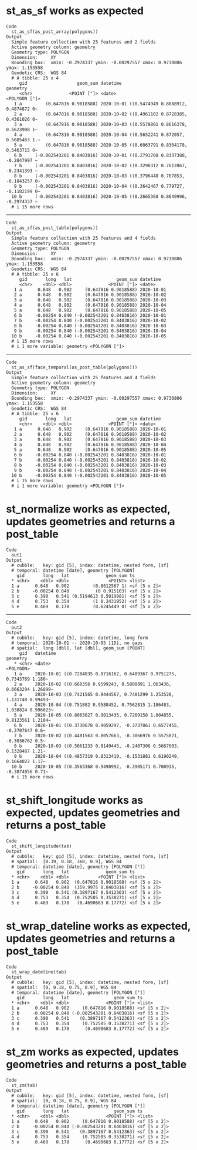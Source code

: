 # st_as_sf works as expected

    Code
      st_as_sf(as_post_array(polygons))
    Output
      Simple feature collection with 25 features and 2 fields
      Active geometry column: geometry
      Geometry type: POLYGON
      Dimension:     XY
      Bounding box:  xmin: -0.2974337 ymin: -0.00297557 xmax: 0.9730806 ymax: 1.153558
      Geodetic CRS:  WGS 84
      # A tibble: 25 x 4
         gid                   geom_sum datetime                              geometry
         <chr>              <POINT [°]> <date>                           <POLYGON [°]>
       1 a         (0.647816 0.9018588) 2020-10-01 ((0.5474949 0.8088912, 0.4874872 0~
       2 a         (0.647816 0.9018588) 2020-10-02 ((0.4961102 0.8728385, 0.4361026 0~
       3 a         (0.647816 0.9018588) 2020-10-03 ((0.5578801 0.8616378, 0.5623908 1~
       4 a         (0.647816 0.9018588) 2020-10-04 ((0.5652241 0.872057, 0.5685463 1.~
       5 a         (0.647816 0.9018588) 2020-10-05 ((0.6063791 0.8304178, 0.5463715 0~
       6 b     (-0.002543201 0.8403816) 2020-10-01 ((0.2791708 0.8337388, -0.2847997 ~
       7 b     (-0.002543201 0.8403816) 2020-10-02 ((0.3298312 0.7612067, -0.2341393 ~
       8 b     (-0.002543201 0.8403816) 2020-10-03 ((0.3796448 0.767853, -0.1843257 0~
       9 b     (-0.002543201 0.8403816) 2020-10-04 ((0.3642467 0.779727, -0.1182199 0~
      10 b     (-0.002543201 0.8403816) 2020-10-05 ((0.2665368 0.8649996, -0.2974337 ~
      # i 15 more rows

---

    Code
      st_as_sf(as_post_table(polygons))
    Output
      Simple feature collection with 25 features and 4 fields
      Active geometry column: geometry
      Geometry type: POLYGON
      Dimension:     XY
      Bounding box:  xmin: -0.2974337 ymin: -0.00297557 xmax: 0.9730806 ymax: 1.153558
      Geodetic CRS:  WGS 84
      # A tibble: 25 x 6
         gid       long   lat                 geom_sum datetime  
         <chr>    <dbl> <dbl>              <POINT [°]> <date>    
       1 a      0.648   0.902     (0.647816 0.9018588) 2020-10-01
       2 a      0.648   0.902     (0.647816 0.9018588) 2020-10-02
       3 a      0.648   0.902     (0.647816 0.9018588) 2020-10-03
       4 a      0.648   0.902     (0.647816 0.9018588) 2020-10-04
       5 a      0.648   0.902     (0.647816 0.9018588) 2020-10-05
       6 b     -0.00254 0.840 (-0.002543201 0.8403816) 2020-10-01
       7 b     -0.00254 0.840 (-0.002543201 0.8403816) 2020-10-02
       8 b     -0.00254 0.840 (-0.002543201 0.8403816) 2020-10-03
       9 b     -0.00254 0.840 (-0.002543201 0.8403816) 2020-10-04
      10 b     -0.00254 0.840 (-0.002543201 0.8403816) 2020-10-05
      # i 15 more rows
      # i 1 more variable: geometry <POLYGON [°]>

---

    Code
      st_as_sf(face_temporal(as_post_table(polygons)))
    Output
      Simple feature collection with 25 features and 4 fields
      Active geometry column: geometry
      Geometry type: POLYGON
      Dimension:     XY
      Bounding box:  xmin: -0.2974337 ymin: -0.00297557 xmax: 0.9730806 ymax: 1.153558
      Geodetic CRS:  WGS 84
      # A tibble: 25 x 6
         gid       long   lat                 geom_sum datetime  
         <chr>    <dbl> <dbl>              <POINT [°]> <date>    
       1 a      0.648   0.902     (0.647816 0.9018588) 2020-10-01
       2 a      0.648   0.902     (0.647816 0.9018588) 2020-10-02
       3 a      0.648   0.902     (0.647816 0.9018588) 2020-10-03
       4 a      0.648   0.902     (0.647816 0.9018588) 2020-10-04
       5 a      0.648   0.902     (0.647816 0.9018588) 2020-10-05
       6 b     -0.00254 0.840 (-0.002543201 0.8403816) 2020-10-01
       7 b     -0.00254 0.840 (-0.002543201 0.8403816) 2020-10-02
       8 b     -0.00254 0.840 (-0.002543201 0.8403816) 2020-10-03
       9 b     -0.00254 0.840 (-0.002543201 0.8403816) 2020-10-04
      10 b     -0.00254 0.840 (-0.002543201 0.8403816) 2020-10-05
      # i 15 more rows
      # i 1 more variable: geometry <POLYGON [°]>

# st_normalize works as expected, updates geometries and returns a post_table

    Code
      out1
    Output
      # cubble:   key: gid [5], index: datetime, nested form, [sf]
      # temporal: datetime [date], geometry [POLYGON]
        gid       long   lat              geom_sum ts          
      * <chr>    <dbl> <dbl>               <POINT> <list>      
      1 a      0.648   0.902         (0.8612567 1) <sf [5 x 2]>
      2 b     -0.00254 0.840          (0 0.915103) <sf [5 x 2]>
      3 c      0.390   0.541 (0.5194613 0.5019981) <sf [5 x 2]>
      4 d      0.753   0.354         (1 0.2431952) <sf [5 x 2]>
      5 e      0.469   0.178         (0.6245449 0) <sf [5 x 2]>

---

    Code
      out2
    Output
      # cubble:   key: gid [5], index: datetime, long form
      # temporal: 2020-10-01 -- 2020-10-05 [1D], no gaps
      # spatial:  long [dbl], lat [dbl], geom_sum [POINT]
         gid   datetime                                                       geometry
       * <chr> <date>                                                        <POLYGON>
       1 a     2020-10-01 ((0.7284035 0.8716162, 0.6489367 0.9751275, 0.7343769 1.180~
       2 a     2020-10-02 ((0.660356 0.9599243, 0.5808891 1.063436, 0.6663294 1.26899~
       3 a     2020-10-03 ((0.7421565 0.9444567, 0.7481299 1.253528, 1.131748 0.99493~
       4 a     2020-10-04 ((0.751882 0.9588452, 0.7562815 1.186483, 1.038824 0.996023~
       5 a     2020-10-05 ((0.8063827 0.9013435, 0.7269158 1.004855, 0.8123561 1.2104~
       6 b     2020-10-01 ((0.3730678 0.9059297, -0.3737861 0.6577455, -0.3707647 0.6~
       7 b     2020-10-02 ((0.4401563 0.8057663, -0.3066976 0.5575821, -0.3036762 0.5~
       8 b     2020-10-03 ((0.5061233 0.8149445, -0.2407306 0.5667603, 0.1328487 1.21~
       9 b     2020-10-04 ((0.4857319 0.8313419, -0.1531881 0.6190249, 0.1664022 1.17~
      10 b     2020-10-05 ((0.3563368 0.9490992, -0.3905171 0.700915, -0.3874956 0.71~
      # i 15 more rows

# st_shift_longitude works as expected, updates geometries and returns a post_table

    Code
      st_shift_longitude(tab)
    Output
      # cubble:   key: gid [5], index: datetime, nested form, [sf]
      # spatial:  [0.39, 0.18, 360, 0.9], WGS 84
      # temporal: datetime [date], geometry [POLYGON [°]]
        gid       long   lat              geom_sum ts          
      * <chr>    <dbl> <dbl>           <POINT [°]> <list>      
      1 a      0.648   0.902  (0.647816 0.9018588) <sf [5 x 2]>
      2 b     -0.00254 0.840  (359.9975 0.8403816) <sf [5 x 2]>
      3 c      0.390   0.541 (0.3897167 0.5412363) <sf [5 x 2]>
      4 d      0.753   0.354  (0.752585 0.3538271) <sf [5 x 2]>
      5 e      0.469   0.178   (0.4690683 0.17772) <sf [5 x 2]>

# st_wrap_dateline works as expected, updates geometries and returns a post_table

    Code
      st_wrap_dateline(tab)
    Output
      # cubble:   key: gid [5], index: datetime, nested form, [sf]
      # spatial:  [0, 0.18, 0.75, 0.9], WGS 84
      # temporal: datetime [date], geometry [POLYGON [°]]
        gid       long   lat                 geom_sum ts          
      * <chr>    <dbl> <dbl>              <POINT [°]> <list>      
      1 a      0.648   0.902     (0.647816 0.9018588) <sf [5 x 2]>
      2 b     -0.00254 0.840 (-0.002543201 0.8403816) <sf [5 x 2]>
      3 c      0.390   0.541    (0.3897167 0.5412363) <sf [5 x 2]>
      4 d      0.753   0.354     (0.752585 0.3538271) <sf [5 x 2]>
      5 e      0.469   0.178      (0.4690683 0.17772) <sf [5 x 2]>

# st_zm works as expected, updates geometries and returns a post_table

    Code
      st_zm(tab)
    Output
      # cubble:   key: gid [5], index: datetime, nested form, [sf]
      # spatial:  [0, 0.18, 0.75, 0.9], WGS 84
      # temporal: datetime [date], geometry [POLYGON [°]]
        gid       long   lat                 geom_sum ts          
      * <chr>    <dbl> <dbl>              <POINT [°]> <list>      
      1 a      0.648   0.902     (0.647816 0.9018588) <sf [5 x 2]>
      2 b     -0.00254 0.840 (-0.002543201 0.8403816) <sf [5 x 2]>
      3 c      0.390   0.541    (0.3897167 0.5412363) <sf [5 x 2]>
      4 d      0.753   0.354     (0.752585 0.3538271) <sf [5 x 2]>
      5 e      0.469   0.178      (0.4690683 0.17772) <sf [5 x 2]>

